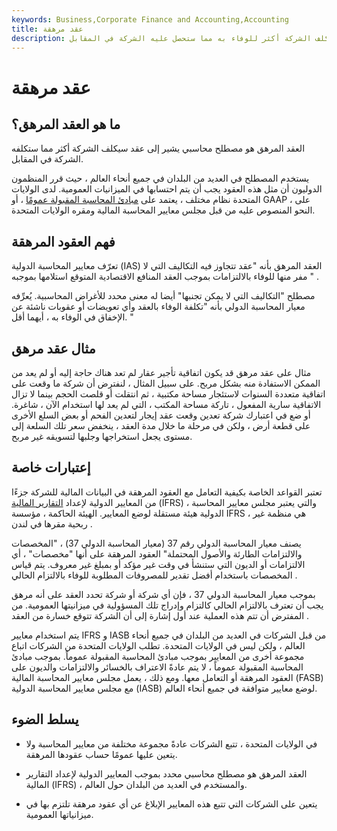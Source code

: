 ```yaml
---
keywords: Business,Corporate Finance and Accounting,Accounting
title: عقد مرهقة
description: العقد المرهق هو مصطلح محاسبي للعقد الذي سيكلف الشركة أكثر للوفاء به مما ستحصل عليه الشركة في المقابل.
---
```


# عقد مرهقة
## ما هو العقد المرهق؟

العقد المرهق هو مصطلح محاسبي يشير إلى عقد سيكلف الشركة أكثر مما ستكلفه الشركة في المقابل.

يستخدم المصطلح في العديد من البلدان في جميع أنحاء العالم ، حيث قرر المنظمون الدوليون أن مثل هذه العقود يجب أن يتم احتسابها في الميزانيات العمومية. لدى الولايات المتحدة نظام مختلف ، يعتمد على [مبادئ المحاسبة المقبولة عمومًا](/gaap) ، أو GAAP ، على النحو المنصوص عليه من قبل مجلس معايير المحاسبة المالية ومقره الولايات المتحدة.

## فهم العقود المرهقة

تعرّف معايير المحاسبة الدولية (IAS) العقد المرهق بأنه "عقد تتجاوز فيه التكاليف التي لا مفر منها للوفاء بالالتزامات بموجب العقد المنافع الاقتصادية المتوقع استلامها بموجبه " .

مصطلح "التكاليف التي لا يمكن تجنبها" أيضا له معنى محدد للأغراض المحاسبية. يُعرِّفه معيار المحاسبة الدولي بأنه "تكلفة الوفاء بالعقد وأي تعويضات أو عقوبات ناشئة عن الإخفاق في الوفاء به ، أيهما أقل. "

## مثال عقد مرهق

مثال على عقد مرهق قد يكون اتفاقية تأجير عقار لم تعد هناك حاجة إليه أو لم يعد من الممكن الاستفادة منه بشكل مربح. على سبيل المثال ، لنفترض أن شركة ما وقعت على اتفاقية متعددة السنوات لاستئجار مساحة مكتبية ، ثم انتقلت أو قلصت الحجم بينما لا تزال الاتفاقية سارية المفعول ، تاركة مساحة المكتب ، التي لم يعد لها استخدام الآن ، شاغرة. أو ضع في اعتبارك شركة تعدين وقعت عقد إيجار لتعدين الفحم أو بعض السلع الأخرى على قطعة أرض ، ولكن في مرحلة ما خلال مدة العقد ، ينخفض سعر تلك السلعة إلى مستوى يجعل استخراجها وجلبها لتسويقه غير مربح.

## إعتبارات خاصة

تعتبر القواعد الخاصة بكيفية التعامل مع العقود المرهقة في البيانات المالية للشركة جزءًا من المعايير الدولية لإعداد [التقارير المالية](/ifrs) (IFRS) ، والتي يعتبر مجلس معايير المحاسبة الدولية هيئة مستقلة لوضع المعايير. الهيئة الحاكمة ، مؤسسة IFRS ، هي منظمة غير ربحية مقرها في لندن .

يصنف معيار المحاسبة الدولي رقم 37 (معيار المحاسبة الدولي 37) ، "المخصصات والالتزامات الطارئة والأصول المحتملة" العقود المرهقة على أنها "مخصصات" ، أي الالتزامات أو الديون التي ستنشأ في وقت غير مؤكد أو بمبلغ غير معروف. يتم قياس المخصصات باستخدام أفضل تقدير للمصروفات المطلوبة للوفاء بالالتزام الحالي .

بموجب معيار المحاسبة الدولي 37 ، فإن أي شركة أو شركة تحدد العقد على أنه مرهق يجب أن تعترف بالالتزام الحالي كالتزام وإدراج تلك المسؤولية في ميزانيتها العمومية. من المفترض أن تتم هذه العملية عند أول إشارة إلى أن الشركة تتوقع خسارة من العقد .

يتم استخدام معايير IFRS و IASB من قبل الشركات في العديد من البلدان في جميع أنحاء العالم ، ولكن ليس في الولايات المتحدة. تطلب الولايات المتحدة من الشركات اتباع مجموعة أخرى من المعايير بموجب مبادئ المحاسبة المقبولة عموماً. بموجب مبادئ المحاسبة المقبولة عموماً ، لا يتم عادةً الاعتراف بالخسائر والالتزامات والديون على العقود المرهقة أو التعامل معها. ومع ذلك ، يعمل مجلس معايير المحاسبة المالية (FASB) مع مجلس معايير المحاسبة الدولية (IASB) لوضع معايير متوافقة في جميع أنحاء العالم.

## يسلط الضوء

- في الولايات المتحدة ، تتبع الشركات عادةً مجموعة مختلفة من معايير المحاسبة ولا يتعين عليها عمومًا حساب عقودها المرهقة.

- العقد المرهق هو مصطلح محاسبي محدد بموجب المعايير الدولية لإعداد التقارير المالية (IFRS) ، والمستخدم في العديد من البلدان حول العالم.

- يتعين على الشركات التي تتبع هذه المعايير الإبلاغ عن أي عقود مرهقة تلتزم بها في ميزانياتها العمومية.

